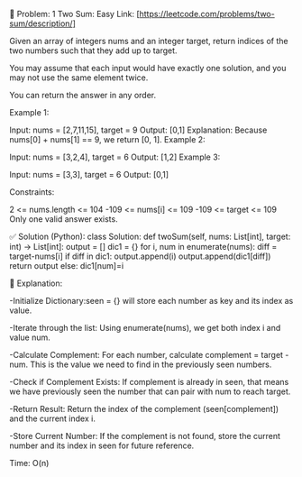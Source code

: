 🧠 Problem: 1 Two Sum: Easy Link: [https://leetcode.com/problems/two-sum/description/]

Given an array of integers nums and an integer target, return indices of the two numbers such that they add up to target.

You may assume that each input would have exactly one solution, and you may not use the same element twice.

You can return the answer in any order.

 

Example 1:

Input: nums = [2,7,11,15], target = 9
Output: [0,1]
Explanation: Because nums[0] + nums[1] == 9, we return [0, 1].
Example 2:

Input: nums = [3,2,4], target = 6
Output: [1,2]
Example 3:

Input: nums = [3,3], target = 6
Output: [0,1]
 

Constraints:

2 <= nums.length <= 104
-109 <= nums[i] <= 109
-109 <= target <= 109
Only one valid answer exists.

✅ Solution (Python):
class Solution:
    def twoSum(self, nums: List[int], target: int) -> List[int]:
        output = []
        dic1 = {}
        for i, num in enumerate(nums):
            diff = target-nums[i]
            if diff in dic1:
                output.append(i)
                output.append(dic1[diff])
                return output
            else:
                dic1[num]=i

🧠 Explanation: 

-Initialize Dictionary:seen = {} will store each number as key and its index as value.

-Iterate through the list: Using enumerate(nums), we get both index i and value num.

-Calculate Complement: For each number, calculate complement = target - num. This is the value we need to find in the previously seen numbers.

-Check if Complement Exists: If complement is already in seen, that means we have previously seen the number that can pair with num to reach target.

-Return Result: Return the index of the complement (seen[complement]) and the current index i.

-Store Current Number: If the complement is not found, store the current number and its index in seen for future reference.

Time: O(n)
